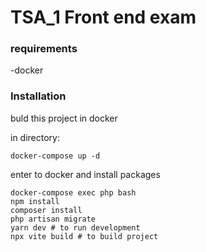 # TSA_1 Front end exam

### requirements

-docker

### Installation

buld this project in docker

in directory:
```
docker-compose up -d
```

enter to docker and install packages
```
docker-compose exec php bash
npm install
composer install
php artisan migrate
yarn dev # to run development
npx vite build # to build project
```
